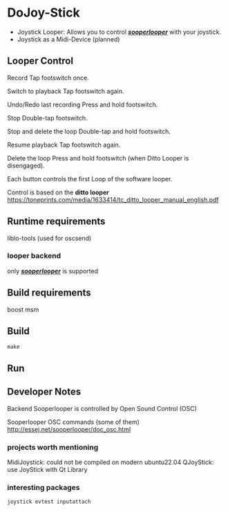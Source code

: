 DoJoy-Stick
========================
* Joystick Looper:  Allows you to control  ***[sooperlooper](http://essej.net/sooperlooper)***  with your joystick.  
* Joystick as a Midi-Device (planned)

Looper Control
------------------------
Record Tap footswitch once.

Switch to playback Tap footswitch again.

Undo/Redo last recording Press and hold footswitch.

Stop Double-tap footswitch.

Stop and delete the loop Double-tap and hold footswitch.

Resume playback Tap footswitch again.

Delete the loop Press and hold footswitch (when Ditto Looper is disengaged). 

Each button controls the first Loop of the software looper. 

Control is based on the **ditto looper** https://toneprints.com/media/1633414/tc_ditto_looper_manual_english.pdf

Runtime requirements
------------------------
liblo-tools (used for oscsend)

### looper backend

only ***[sooperlooper](http://essej.net/sooperlooper)*** is supported

Build requirements
------------------------
boost msm

Build
------------------------
    make


Run
------------------------



Developer Notes
------------------------
Backend Sooperlooper is controlled by Open Sound Control (OSC)

Sooperlooper OSC commands (some of them)
http://essej.net/sooperlooper/doc_osc.html

### projects worth mentioning
MidiJoystick: could not be compiled on modern ubuntu22.04
QJoyStick: use JoyStick with Qt Library

### interesting packages    

    joystick evtest inputattach

